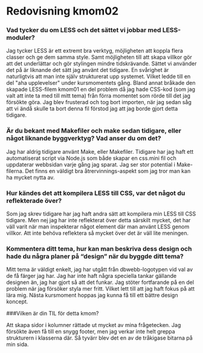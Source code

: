 ---
---
Redovisning kmom02
=========================

### Vad tycker du om LESS och det sättet vi jobbar med LESS-moduler?

Jag tycker LESS är ett extremt bra verktyg, möjligheten att koppla flera classer och ge dem samma style. Samt möjligheten till att skapa villkor gör att det underlättar och gör stylingen mindre tidskrävande.
Sättet vi använder det på är liknande det sätt jag använt det tidigare. En svårighet är naturligtvis att man inte själv strukturerat upp systemet. Vilket ledde till en del "aha upplevelser" under kursmomentets gång. Bland annat bråkade den skapade LESS-filem kmom01 en del problem då jag hade CSS-kod (som jag valt att inte ta med till mitt tema) från förra momentet som rörde till det jag försökte göra. Jag blev frusterad och tog bort importen, när jag sedan såg att vi ändå skulle ta bort denna fil förstod jag att jag borde gjort detta tidigare.

### Är du bekant med Makefiler och make sedan tidigare, eller något liknande byggverktyg? Vad anser du om det?

Jag har aldrig tidigare använt Make, eller Makefiler. Tidigare har jag haft ett automatiserat script via Node.js som både skapar en css.mini fil och uppdaterar webbsidan varje gång jag sparat. Jag ser stor potential i Make-filerna. Det finns en väldigt bra åtrervinnings-aspekt som jag tror man kan ha mycket nytta av.

### Hur kändes det att kompilera LESS till CSS, var det något du reflekterade över?

Som jag skrev tidigare har jag haft andra sätt att kompilera min LESS till CSS tidigare. Men nej jag har inte reflekterat över detta särskilt mycket, det har väll varit när man inspekterar något element där man använt LESS genom villkor. Att inte behöva reflektera så mycket över det är väll lite meningen.

### Kommentera ditt tema, hur kan man beskriva dess design och hade du några planer på “design” när du byggde ditt tema?

Mitt tema är väldigt enkelt, jag har utgått från dbwebb-logotypen vid val av de få färger jag har. Jag har inte haft några speciella tankar gällande designen än, jag har gjort så att det funkar. Jag stöter fortfarande på en del problem när jag försöker styla mer fritt. Vilket lett till att jag haft fokus på att lära mig. Nästa kursmoment hoppas jag kunna få till ett bättre design koncept.

###Vilken är din TIL för detta kmom?

Att skapa sidor i kolumner rättade ut mycket av mina frågetecken. Jag försökte även få till en snygg footer, men jag verkar inte helt greppa strukturern i klasserna där. Så tyvärr blev det en av de tråkigase bitarna på min sida.
